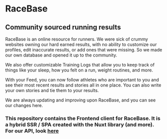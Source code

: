 # RaceBase
## Community sourced running results

RaceBase is an online resource for runners. We were sick of crummy websites owning our hard earned results, with no ability to customize our profiles, edit inaccurate results, or add ones that were missing. So we made our own database and opened it up to the community. 

We also offer customizable Training Logs that allow you to keep track of things like your sleep, how you felt on a run, weight routines, and more. 

With your Feed, you can now follow athletes who are important to you and see their most recent results and stories all in one place. You can also write your own stories and tie them to your results.

We are always updating and improving upon RaceBase, and you can see our changes here.

### This repository contains the Frontend client for RaceBase. It is a hybrid SSR / SPA created with the Nuxt library (and more). For our API, look [here](https://github.com/racebase-io/racebase-api)